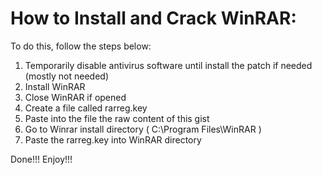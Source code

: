 # How to Install and Crack WinRAR:
To do this, follow the steps below:
1. Temporarily disable antivirus software until install the patch if needed (mostly not needed) 
2. Install WinRAR 
3. Close WinRAR if opened 
4. Create a file called rarreg.key
5. Paste into the file the raw content of this gist
6. Go to Winrar install directory ( C:\Program Files\WinRAR )
7. Paste the rarreg.key into WinRAR directory

Done!!! Enjoy!!!
